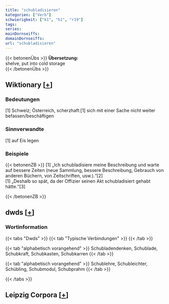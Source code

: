 ```yaml
---
title: "schubladisieren"
kategorien: ["Verb"]
schwierigkeit: ["k1", "h1", "r19"]
tags:
series:
mainDornseiffs:
domainDornseiffs:
url: "schubladisieren"
---
```


{{< betonenÜbs >}}
**Übersetzung:**  
shelve, put into cold storage  
{{< /betonenÜbs >}}

## Wiktionary [[+](https://de.wiktionary.org/wiki/schubladisieren)]

### Bedeutungen
[1] Schweiz; Österreich, scherzhaft:[1] sich mit einer Sache nicht weiter befassen/beschäftigen  

### Sinnverwandte
[1] auf Eis legen  

### Beispiele
{{< betonenZB >}}
[1] „Ich schubladisiere meine Beschreibung und warte auf bessere Zeiten (neue Sammlung, bessere Beschreibung, Gebrauch von anderen Büchern, von Zeitschriften, usw.).“[2]  
[1] „Deshalb so spät, da der Offizier seinen Akt schubladisiert gehabt hätte.“[3]  

{{< /betonenZB >}}


## dwds [[+](https://www.dwds.de/wb/schubladisieren)]

### Wortinformation
{{< tabs "Dwds" >}}
{{< tab "Typische Verbindungen" >}}
{{< /tab >}}

{{< tab "alphabetisch vorangehend" >}}
Schubladendenken, Schublade, Schubkraft, Schubkasten, Schubkarren
{{< /tab >}}

{{< tab "alphabetisch vorangehend" >}}
Schublehre, Schubleichter, Schübling, Schubmodul, Schubprahm
{{< /tab >}}

{{< /tabs >}}

## Leipzig Corpora [[+](https://corpora.uni-leipzig.de/en/res?word=schubladisieren&corpusId=deu_newscrawl-public_2018)]

